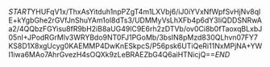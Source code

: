 $START$YHUFqV1x/ThxAsYitduh1npPZgT4m1LXVbj6/iJ0iYVxNfWpfSvHjNv8qlE+kYgbGhe2rGVfJnShuYAm1ol8dTs3/UDMMyVsLhXFb4p6dY3IiQDDSNRwAa2/4QQbzFGYisu8fR9bH2iB8aUG49lC9E6rh2zDTVb/ov0Ci8b0fTaoxqBLxbJ05nI+JPodRGrMlv3WRYBdo9NT0FJ1PGoMb/3bsIN8pMzd830QLhvn07FY7KS8D1X8xgUcyg0KAEMMP4DwKnESkpcS/P56psk6UTiQeRi11NxMPjNA+YWI1iwa6MAo7AhrGvezH4sOQXk9zLeBRAEZbG4Q6aiHTNicjQ==$END$